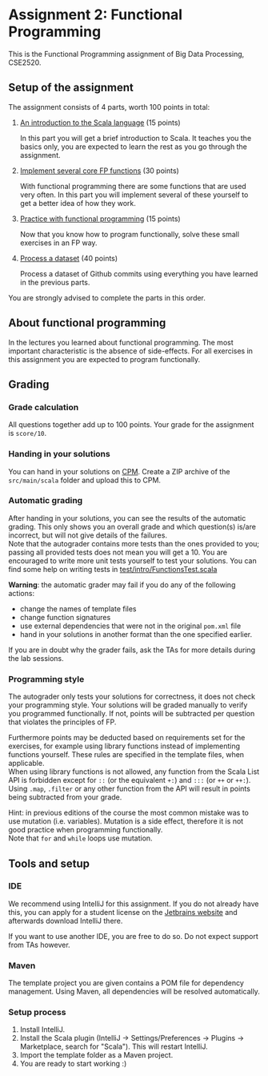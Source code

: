 # Assignment 2: Functional Programming
This is the Functional Programming assignment of Big Data Processing, CSE2520.

## Setup of the assignment
The assignment consists of 4 parts, worth 100 points in total:


1. [An introduction to the Scala language](<src/main/scala/intro/readme.md>) (15 points)
    
    In this part you will get a brief introduction to Scala.
    It teaches you the basics only, you are expected to learn the rest as you go through the assignment.
     
2. [Implement several core FP functions](<src/main/scala/fp_functions/readme.md>) (30 points)

    With functional programming there are some functions that are used very often.
    In this part you will implement several of these yourself to get a better idea of how they work.

3. [Practice with functional programming](<src/main/scala/fp_practice/readme.md>) (15 points)

    Now that you know how to program functionally, solve these small exercises in an FP way.

4. [Process a dataset](<src/main/scala/dataset/readme.md>) (40 points)

    Process a dataset of Github commits using everything you have learned in the previous parts.
    
You are strongly advised to complete the parts in this order.

## About functional programming
In the lectures you learned about functional programming.
The most important characteristic is the absence of side-effects.
For all exercises in this assignment you are expected to program functionally.

## Grading
### Grade calculation
All questions together add up to 100 points. Your grade for the assignment is `score/10`.

### Handing in your solutions
You can hand in your solutions on [CPM](https://cpm.ewi.tudelft.nl).
Create a ZIP archive of the `src/main/scala` folder and upload this to CPM.

### Automatic grading
After handing in your solutions, you can see the results of the automatic grading.
This only shows you an overall grade and which question(s) is/are incorrect,
but will not give details of the failures.\
Note that the autograder contains more tests than the ones provided to you;
passing all provided tests does not mean you will get a 10.
You are encouraged to write more unit tests yourself to test your solutions.
You can find some help on writing tests in [test/intro/FunctionsTest.scala](<src/test/scala/intro/FunctionsTest.scala>)

**Warning**: the automatic grader may fail if you do any of the following actions:
- change the names of template files
- change function signatures
- use external dependencies that were not in the original `pom.xml` file
- hand in your solutions in another format than the one specified earlier.

If you are in doubt why the grader fails, ask the TAs for more details during the lab sessions.

### Programming style
The autograder only tests your solutions for correctness, it does not check your programming style.
Your solutions will be graded manually to verify you programmed functionally.
If not, points will be subtracted per question that violates the principles of FP.

Furthermore points may be deducted based on requirements set for the exercises, for example using library functions instead of implementing functions yourself.
These rules are specified in the template files, when applicable.\
When using library functions is not allowed, any function from the Scala List API is forbidden
except for `::` (or the equivalent `+:`) and `:::` (or `++` or `++:`).
Using `.map`, `.filter` or any other function from the API will result in points being subtracted from your grade.

Hint: in previous editions of the course the most common mistake was to use mutation (i.e. variables).
Mutation is a side effect, therefore it is not good practice when programming functionally.\
Note that `for` and `while` loops use mutation.

## Tools and setup

### IDE
We recommend using IntelliJ for this assignment. If you do not already have this, you can apply for a student license on the [Jetbrains website](https://www.jetbrains.com/student/) and afterwards download IntelliJ there.

If you want to use another IDE, you are free to do so. Do not expect support from TAs however.

### Maven
The template project you are given contains a POM file for dependency management.
Using Maven, all dependencies will be resolved automatically.

### Setup process
1. Install IntelliJ.
2. Install the Scala plugin (IntelliJ -> Settings/Preferences -> Plugins -> Marketplace, search for "Scala"). This will restart IntelliJ.
3. Import the template folder as a Maven project.
4. You are ready to start working :)


